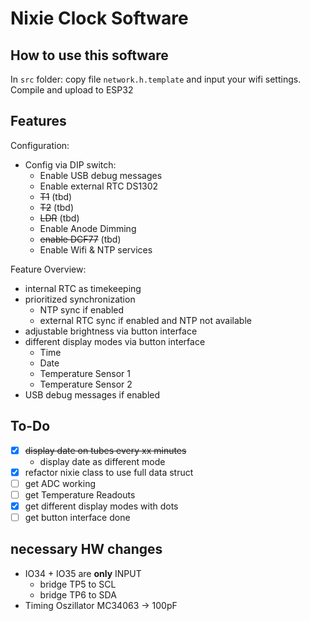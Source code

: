 # Nixie Clock Software

## How to use this software

In `src` folder:
copy file `network.h.template` and input your wifi settings. 
Compile and upload to ESP32

## Features

Configuration:

- Config via DIP switch:
  - Enable USB debug messages
  - Enable external RTC DS1302
  - ~~T1~~  (tbd)
  - ~~T2~~  (tbd)
  - ~~LDR~~ (tbd)
  - Enable Anode Dimming
  - ~~enable DCF77~~ (tbd)
  - Enable Wifi & NTP services

Feature Overview:
- internal RTC as timekeeping
- prioritized synchronization
  - NTP sync if enabled
  - external RTC sync if enabled and NTP not available
- adjustable brightness via button interface
- different display modes via button interface
  - Time
  - Date
  - Temperature Sensor 1
  - Temperature Sensor 2
- USB debug messages if enabled


## To-Do

- [x] ~~display date on tubes every xx minutes~~
    - display date as different mode
- [x] refactor nixie class to use full data struct
- [ ] get ADC working
- [ ] get Temperature Readouts
- [x] get different display modes with dots
- [ ] get button interface done

## necessary HW changes

- IO34 + IO35 are **only** INPUT
    - bridge TP5 to SCL
    - bridge TP6 to SDA
- Timing Oszillator MC34063 -> 100pF
